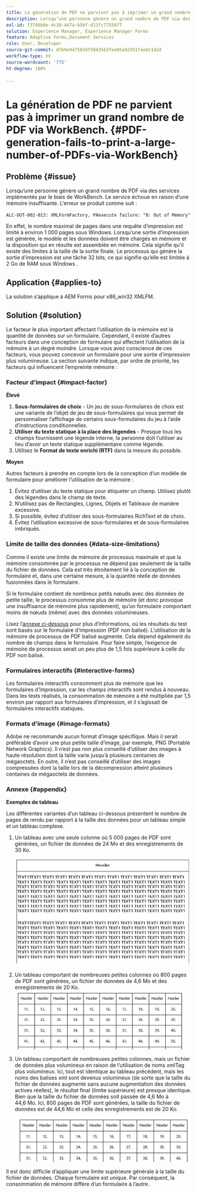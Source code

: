 ```yaml
---
title: La génération de PDF ne parvient pas à imprimer un grand nombre de PDF avec WorkBench.
description: Lorsqu’une personne génère un grand nombre de PDF via des services implémentés par le biais de WorkBench, le service d’impression échoue.
exl-id: f3746b8e-4c38-447a-b5bf-d11fc77556f7
solution: Experience Manager, Experience Manager Forms
feature: Adaptive Forms,Document Services
role: User, Developer
source-git-commit: d7b9e947503df58435b3fee85a92d51fae8c1d2d
workflow-type: ht
source-wordcount: '775'
ht-degree: 100%

---
```


# La génération de PDF ne parvient pas à imprimer un grand nombre de PDF via WorkBench. {#PDF-generation-fails-to-print-a-large-number-of-PDFs-via-WorkBench}

## Problème {#issue}

Lorsqu’une personne génère un grand nombre de PDF via des services implémentés par le biais de WorkBench. Le service échoue en raison d’une mémoire insuffisante. L’erreur se produit comme suit :

`ALC-OUT-002-013: XMLFormFactory, PAexecute failure: "0: Out of Memory"`

<!-- Attached is a simplified template (BollatoRiservatiLandscape_table_simple.xdp) that simulates the problem.
Using the Designer, if we associate the template "BollatoRiservatiLandscape_table_semplice.xdp" with the XML file "BollatoRiservati.xml" during the generation of the pdf, the process comes to occupy 1.6 Gb of RAM. On the server side, with the complete template, the pdf generation process breaks down, occupying 2 GB of RAM.-->

En effet, le nombre maximal de pages dans une requête d’impression est limité à environ 1 000 pages sous Windows. Lorsqu’une sortie d’impression est générée, le modèle et les données doivent être chargés en mémoire et la disposition qui en résulte est assemblée en mémoire. Cela signifie qu’il existe des limites à la taille de la sortie finale. Le processus qui génère la sortie d’impression est une tâche 32 bits, ce qui signifie qu’elle est limitée à 2 Go de RAM sous Windows <!--and 4 GB on UNIX-->.

## Application {#applies-to}

La solution s’applique à AEM Forms <!--JEE Server and AEM Forms on OSGi Server--> pour x86_win32 XMLFM.

## Solution {#solution}

Le facteur le plus important affectant l’utilisation de la mémoire est la quantité de données sur un formulaire. Cependant, il existe d’autres facteurs dans une conception de formulaire qui affectent l’utilisation de la mémoire à un degré moindre. Lorsque vous avez conscience de ces facteurs, vous pouvez concevoir un formulaire pour une sortie d’impression plus volumineuse. La section suivante indique, par ordre de priorité, les facteurs qui influencent l’empreinte mémoire :

### Facteur d’impact {#impact-factor}

**Élevé**

1. **Sous-formulaires de choix** - Un jeu de sous-formulaires de choix est une variante de l’objet de jeu de sous-formulaires qui vous permet de personnaliser l’affichage de certains sous-formulaires du jeu à l’aide d’instructions conditionnelles.
1. **Utiliser du texte statique à la place des légendes** - Presque tous les champs fournissent une légende interne, la personne doit l’utiliser au lieu d’avoir un texte statique supplémentaire comme légende.
1. Utilisez le **Format de texte enrichi (RTF)** dans la mesure du possible.

**Moyen**

Autres facteurs à prendre en compte lors de la conception d’un modèle de formulaire pour améliorer l’utilisation de la mémoire :

1. Évitez d’utiliser du texte statique pour étiqueter un champ. Utilisez plutôt des légendes dans le champ de texte.
2. N’utilisez pas de Rectangles, Lignes, Objets et Tableaux de manière excessive.
3. Si possible, évitez d’utiliser des sous-formulaires RichText et de choix.
4. Évitez l’utilisation excessive de sous-formulaires et de sous-formulaires imbriqués.

### Limite de taille des données {#data-size-limitations}

Comme il existe une limite de mémoire de processus maximale et que la mémoire consommée par le processus ne dépend pas seulement de la taille du fichier de données. Cela est très étroitement lié à la conception de formulaire et, dans une certaine mesure, à la quantité réelle de données fusionnées dans le formulaire.

Si le formulaire contient de nombreux petits nœuds avec des données de petite taille, le processus consomme plus de mémoire (et donc provoque une insuffisance de mémoire plus rapidement), qu’un formulaire comportant moins de nœuds (même) avec des données volumineuses.

Lisez l’[annexe ci-dessous](#appendix) pour plus d’informations, où les résultats du test sont basés sur le formulaire d’impression (PDF non balisé). L’utilisation de la mémoire de processus de PDF balisé augmente. Cela dépend également du nombre de champs dans le formulaire. Pour faire simple, l’exigence de mémoire de processus serait un peu plus de 1,5 fois supérieure à celle du PDF non balisé.

### Formulaires interactifs {#interactive-forms}

Les formulaires interactifs consomment plus de mémoire que les formulaires d’impression, car les champs interactifs sont rendus à nouveau. Dans les tests réalisés, la consommation de mémoire a été multipliée par 1,5 environ par rapport aux formulaires d’impression, et il s’agissait de formulaires interactifs statiques.

### Formats d’image {#image-formats}

Adobe ne recommande aucun format d’image spécifique. Mais il serait préférable d’avoir une plus petite taille d’image, par exemple, PNG (Portable Network Graphics). Il n’est pas non plus conseillé d’utiliser des images à haute résolution dont la taille varie jusqu’à plusieurs centaines de mégaoctets. En outre, il n’est pas conseillé d’utiliser des images compressées dont la taille lors de la décompression atteint plusieurs centaines de mégaoctets de données.

### Annexe {#appendix}

**Exemples de tableau**

Les différentes variantes d’un tableau ci-dessous présentent le nombre de pages de rendu par rapport à la taille des données pour un tableau simple et un tableau complexe.

1. Un tableau avec une seule colonne où 5 000 pages de PDF sont générées, un fichier de données de 24 Mo et des enregistrements de 30 Ko.

   ![table_single_column](/help/forms/using/assets/table_single_column.png)

1. Un tableau comportant de nombreuses petites colonnes où 800 pages de PDF sont générées, un fichier de données de 4,6 Mo et des enregistrements de 20 Ko.
   ![table_many_small_columns](/help/forms/using/assets/table_many_small_columns.png)

1. Un tableau comportant de nombreuses petites colonnes, mais un fichier de données plus volumineux en raison de l’utilisation de noms xmlTag plus volumineux.
Ici, tout est identique au tableau précédent, mais les noms des balises xml sont devenus volumineux (de sorte que la taille du fichier de données augmente sans aucune augmentation des données actives réelles), le résultat final (limite supérieure) est presque identique. Bien que la taille du fichier de données soit passée de 4,6 Mo à 44,6 Mo. Ici, 800 pages de PDF sont générées, la taille du fichier de données est de 44,6 Mo et celle des enregistrements est de 20 Ko.

   ![table_bigger_xml_tagname](/help/forms/using/assets/table_bigger_xml_tagname.png)

Il est donc difficile d’appliquer une limite supérieure générale à la taille du fichier de données. Chaque formulaire est unique. Par conséquent, la consommation de mémoire diffère d’un formulaire à l’autre.
